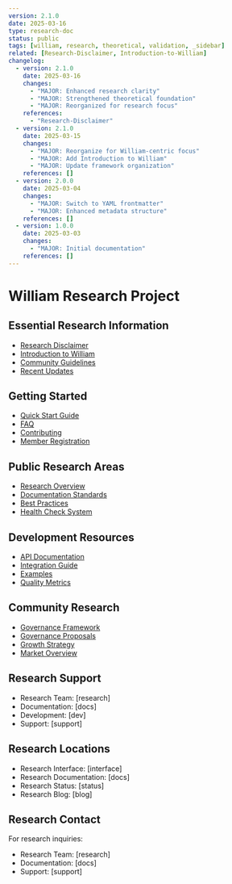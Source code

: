 ```yaml
---
version: 2.1.0
date: 2025-03-16
type: research-doc
status: public
tags: [william, research, theoretical, validation, _sidebar]
related: [Research-Disclaimer, Introduction-to-William]
changelog:
  - version: 2.1.0
    date: 2025-03-16
    changes:
      - "MAJOR: Enhanced research clarity"
      - "MAJOR: Strengthened theoretical foundation"
      - "MAJOR: Reorganized for research focus"
    references:
      - "Research-Disclaimer"
  - version: 2.1.0
    date: 2025-03-15
    changes:
      - "MAJOR: Reorganize for William-centric focus"
      - "MAJOR: Add Introduction to William"
      - "MAJOR: Update framework organization"
    references: []
  - version: 2.0.0
    date: 2025-03-04
    changes:
      - "MAJOR: Switch to YAML frontmatter"
      - "MAJOR: Enhanced metadata structure"
    references: []
  - version: 1.0.0
    date: 2025-03-03
    changes:
      - "MAJOR: Initial documentation"
    references: []
---
```

# William Research Project

## Essential Research Information
- [Research Disclaimer](Research-Disclaimer)
- [Introduction to William](Introduction-to-William)
- [Community Guidelines](Community-Guidelines)
- [Recent Updates](Recent-Updates)

## Getting Started
- [Quick Start Guide](Quick-Start-Guide)
- [FAQ](FAQ)
- [Contributing](Contributing)
- [Member Registration](Member-Registration)

## Public Research Areas
- [Research Overview](Research-and-XP)
- [Documentation Standards](Documentation-Standards)
- [Best Practices](Best-Practices)
- [Health Check System](Health-Check-System)

## Development Resources
- [API Documentation](API-Documentation)
- [Integration Guide](Integration-Guide)
- [Examples](Examples)
- [Quality Metrics](Quality-Metrics)

## Community Research
- [Governance Framework](Governance-Framework)
- [Governance Proposals](Governance-Proposals)
- [Growth Strategy](Growth-Strategy)
- [Market Overview](Market-Overview)

## Research Support
- Research Team: [research]
- Documentation: [docs]
- Development: [dev]
- Support: [support]

## Research Locations
- Research Interface: [interface]
- Research Documentation: [docs]
- Research Status: [status]
- Research Blog: [blog]

## Research Contact
For research inquiries:
- Research Team: [research]
- Documentation: [docs]
- Support: [support]